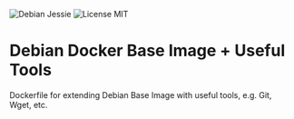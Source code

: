 ![Debian Jessie](https://img.shields.io/badge/Debian-Jessie-brightgreen.svg) ![License MIT](https://img.shields.io/badge/license-MIT-blue.svg)

# Debian Docker Base Image + Useful Tools

Dockerfile for extending Debian Base Image with useful tools, e.g. Git, Wget, etc.

